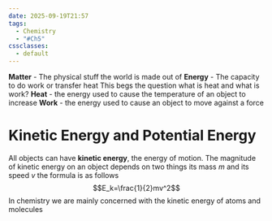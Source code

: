 ```yaml
---
date: 2025-09-19T21:57
tags:
  - Chemistry
  - "#Ch5"
cssclasses:
  - default
---
```

**Matter** - The physical stuff the world is made out of
**Energy** - The capacity to do work or transfer heat 
This begs the question what is heat and what is work?
**Heat** - the energy used to cause the temperature of an object to increase
**Work** - the energy used to cause an object to move against a force

# Kinetic Energy and Potential Energy
All objects can have **kinetic energy**, the energy of motion. The magnitude of kinetic energy on an object depends on two things its mass $m$ and its speed $v$ the formula is as follows$$E_k=\frac{1}{2}mv^2$$
In chemistry we are mainly concerned with the kinetic energy of atoms and molecules
